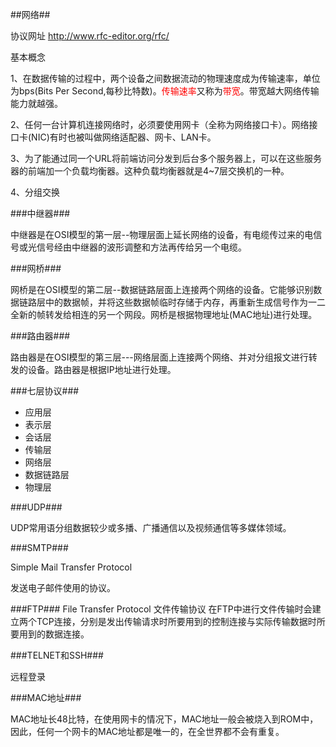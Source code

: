 ##网络##

协议网址  http://www.rfc-editor.org/rfc/

基本概念

1、在数据传输的过程中，两个设备之间数据流动的物理速度成为传输速率，单位为bps(Bits Per Second,每秒比特数)。<font color="red">传输速率</font>又称为<font color="red">带宽</font>。带宽越大网络传输能力就越强。

2、任何一台计算机连接网络时，必须要使用网卡（全称为网络接口卡）。网络接口卡(NIC)有时也被叫做网络适配器、网卡、LAN卡。

3、为了能通过同一个URL将前端访问分发到后台多个服务器上，可以在这些服务器的前端加一个负载均衡器。这种负载均衡器就是4~7层交换机的一种。

4、分组交换




###中继器###

中继器是在OSI模型的第一层--物理层面上延长网络的设备，有电缆传过来的电信号或光信号经由中继器的波形调整和方法再传给另一个电缆。

###网桥###

网桥是在OSI模型的第二层--数据链路层面上连接两个网络的设备。它能够识别数据链路层中的数据帧，并将这些数据帧临时存储于内存，再重新生成信号作为一二全新的帧转发给相连的另一个网段。网桥是根据物理地址(MAC地址)进行处理。

###路由器###

路由器是在OSI模型的第三层---网络层面上连接两个网络、并对分组报文进行转发的设备。路由器是根据IP地址进行处理。

###七层协议###
* 应用层
* 表示层
* 会话层
* 传输层
* 网络层
* 数据链路层
* 物理层


###UDP###

UDP常用语分组数据较少或多播、广播通信以及视频通信等多媒体领域。

###SMTP###

Simple Mail Transfer Protocol

发送电子邮件使用的协议。

###FTP###
File Transfer Protocol 文件传输协议
在FTP中进行文件传输时会建立两个TCP连接，分别是发出传输请求时所要用到的控制连接与实际传输数据时所要用到的数据连接。

###TELNET和SSH###

远程登录

###MAC地址###

MAC地址长48比特，在使用网卡的情况下，MAC地址一般会被烧入到ROM中，因此，任何一个网卡的MAC地址都是唯一的，在全世界都不会有重复。











